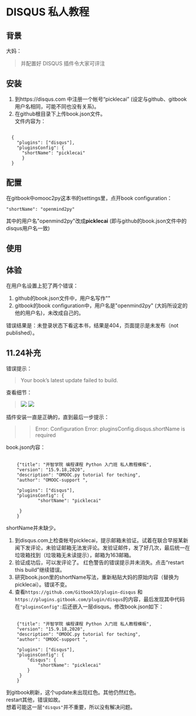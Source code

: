 # DISQUS 私人教程

## 背景

大妈：
> 并配置好 DISQUS 插件令大家可评注

## 安装
1. 到https://disqus.com 中注册一个帐号“picklecai” (设定与github、gitbook用户名相同，可能不同也没有关系)。  
2. 在github根目录下上传book.json文件。  
文件内容为：  
<pre><code>
  {
    "plugins": ["disqus"],
    "pluginsConfig": {
      "shortName": "picklecai"
      }
  }    
</pre></code>

## 配置

在gitbook中omooc2py这本书的settings里，点开book configuration：  

<pre><code>"shortName": "openmind2py"</pre></code>

其中的用户名"openmind2py"改成**picklecai** (即与github的book.json文件中的disqus用户名一致)

## 使用

## 体验

在用户名设置上犯了两个错误：  
1. github的book.json文件中，用户名写作"<picklecai>"  
2. gitbook的book  configuration中，用户名是"openmind2py" (大妈所设定的他的用户名)，未改成自己的。  

错误结果是：未登录状态下看这本书，结果是404，页面提示是未发布（not published）。  

## 11.24补充  
错误提示：  
> Your book’s latest update failed to build.  

查看细节：  
> ![](http://i12.tietuku.com/9b684c337a282321.png)
> ![](http://i12.tietuku.com/97505e458536ab4d.png)

插件安装一直是正确的，直到最后一步提示：  
> > Error: Configuration Error: pluginsConfig.disqus.shortName is required  

book.json内容：  
<pre><code>
    {"title": "开智学院 编程课程 Python 入门班 私人教程模板",
    "version": "15.9.18,2020",
    "description": "OMOOC.py tutorial for teching",
    "author": "OMOOC-support <omooc-support@googlegroups.com>",

    "plugins": ["disqus"],
    "pluginsConfig": {
            "shortName": "picklecai"

     }
    }
</pre></code>  

shortName并未缺少。

1. 到disqus.com上检查帐号picklecai，提示邮箱未验证。试着在联合早报某新闻下发评论，未验证邮箱无法发评论。发验证邮件，发了好几次，最后统一在垃圾箱找到（垃圾箱无未读提示），邮箱为163邮箱。  
2. 验证成功后，可以发评论了。 红色警告的错误提示并未消失。点击“restart this build”继续错误。   
3. 研究book.json里的shortName写法，重新粘贴大妈的原始内容（替换为picklecai）。错误不变。  
4. 查看`https://github.com/GitbookIO/plugin-disqus` 和`https://plugins.gitbook.com/plugin/disqus`的内容，最后发现其中代码在`"pluginsConfig":`后还嵌入一层disqus。修改book.json如下：  
<pre><code>
    {"title": "开智学院 编程课程 Python 入门班 私人教程模板",
    "version": "15.9.18,2020",
    "description": "OMOOC.py tutorial for teching",
    "author": "OMOOC-support <omooc-support@googlegroups.com>",

    "plugins": ["disqus"],
    "pluginsConfig": {
        "disqus": {
            "shortName": "picklecai"
        }
     }
    }
</pre></code>
到gitbook刷新，这个update未出现红色。其他仍然红色。  
restart其他，错误如故。  
想着可能这一层`"disqus"`并不重要，所以没有解决问题。  
